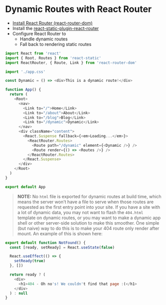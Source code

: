 # Dynamic Routes with React Router

- [Install React Router (react-router-dom)](https://reacttraining.com/react-router/web/guides/quick-start)
- Install the [react-static-plugin-react-router](/packages/react-static-plugin-react-router)
- Configure React Router to
  - Handle dynamic routes
  - Fall back to rendering static routes

```javascript
import React from 'react'
import { Root, Routes } from 'react-static'
import ReactRouter, { Route, Link } from 'react-router-dom'

import './app.css'

const Dynamic = () => <div>This is a dynamic route!</div>

function App() {
  return (
    <Root>
      <nav>
        <Link to="/">Home</Link>
        <Link to="/about">About</Link>
        <Link to="/blog">Blog</Link>
        <Link to="/dynamic">Dynamic</Link>
      </nav>
      <div className="content">
        <React.Suspense fallback={<em>Loading...</em>}>
          <ReactRouter.Routes>
            <Route path="/dynamic" element={<Dynamic />} />
            <Route render={() => <Routes />} />
          </ReactRouter.Routes>
        </React.Suspense>
      </div>
    </Root>
  )
}

export default App
```

> **NOTE:** No `html` file is exported for dynamic routes at build time, which means the server won't have a file to serve when those routes are requested as the first entry point into your site. If you have a site with a lot of dynamic data, you may not want to flash the `404.html` template on dynamic routes, or you may want to make a dynamic app shell or other server-side solution to make this smoother. One simple (but naive) way to do this is to make your 404 route only render after mount. An example of this is shown here:

```javascript
export default function NotFound() {
  const [ready, setReady] = React.useState(false)

  React.useEffect(() => {
    setReady(true)
  }, [])

  return ready ? (
    <div>
      <h1>404 - Oh no's! We couldn't find that page :(</h1>
    </div>
  ) : null
}
```
